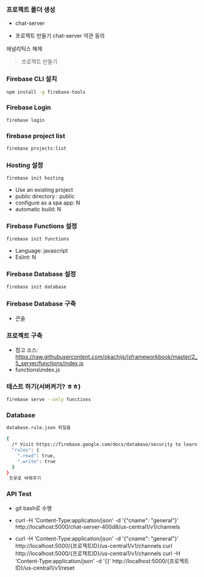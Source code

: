 ### 프로젝트 폴더 생성
- chat-server

- 프로젝트 만들기
chat-server
약관 동의

애널리틱스 해제
>프로젝트 만들기


### Firebase CLI 설치

```bash
npm install -g firebase-tools
```
### Firebase Login
```bash 
firebase login
```

### firebase project list
```bash 
firebase projects:list
```

### Hosting 설정

```bash
firebase init hosting
```
- Use an existing project
- public directory : public
- configure as a spa app: N
- automatic build: N

### Firebase Functions 설정

```bash
firebase init functions
```
- Language: javascript
- Eslint: N

### Firebase Database 설정
```bash
firebase init database
```

### Firebase Database 구축
- 콘솔

### 프로젝트 구축
- 참고 소스: https://raw.githubusercontent.com/okachijs/jsframeworkbook/master/2_5_server/functions/index.js
- functions\index.js

### 테스트 하기(서버켜기? ㅎㅎ)
```bash
firebase serve --only functions
```

### Database 
```bash
database.rule.json 파일을

{
  /* Visit https://firebase.google.com/docs/database/security to learn more about security rules. */
  "rules": {
    ".read": true,
    ".write": true
  }
}
 트루로 바꿔주기
```

### API Test

- git bash로 수행
- curl -H 'Content-Type:application/json' -d '{"cname": "general"}' http://localhost:5000/chat-server-400d8/us-central1/v1/channels

- curl -H 'Content-Type:application/json' -d '{"cname": "general"}' http://localhost:5000/{프로젝트ID}/us-central1/v1/channels
curl http://localhost:5000/{프로젝트ID}/us-central1/v1/channels
curl -H 'Content-Type:application/json' -d '{}' http://localhost:5000/{프로젝트ID}/us-central1/v1/reset

